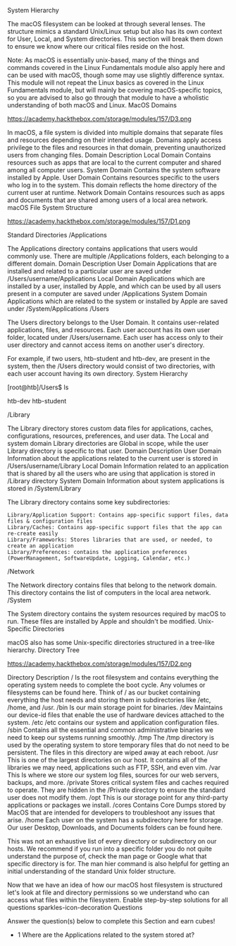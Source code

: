 System Hierarchy

The macOS filesystem can be looked at through several lenses. The structure mimics a standard Unix/Linux setup but also has its own context for User, Local, and System directories. This section will break them down to ensure we know where our critical files reside on the host.

Note: As macOS is essentially unix-based, many of the things and commands covered in the Linux Fundamentals module also apply here and can be used with macOS, though some may use slightly difference syntax. This module will not repeat the Linux basics as covered in the Linux Fundamentals module, but will mainly be covering macOS-specific topics, so you are advised to also go through that module to have a wholistic understanding of both macOS and Linux.
MacOS Domains

https://academy.hackthebox.com/storage/modules/157/D3.png

In macOS, a file system is divided into multiple domains that separate files and resources depending on their intended usage. Domains apply access privilege to the files and resources in that domain, preventing unauthorized users from changing files.
Domain 	Description
Local Domain 	Contains resources such as apps that are local to the current computer and shared among all computer users.
System Domain 	Contains the system software installed by Apple.
User Domain 	Contains resources specific to the users who log in to the system. This domain reflects the home directory of the current user at runtime.
Network Domain 	Contains resources such as apps and documents that are shared among users of a local area network.
macOS File System Structure

https://academy.hackthebox.com/storage/modules/157/D1.png

Standard Directories
/Applications

The Applications directory contains applications that users would commonly use. There are multiple /Applications folders, each belonging to a different domain.
Domain 	Description
User Domain 	Applications that are installed and related to a particular user are saved under /Users/username/Applications
Local Domain 	Applications which are installed by a user, installed by Apple, and which can be used by all users present in a computer are saved under /Applications
System Domain 	Applications which are related to the system or installed by Apple are saved under /System/Applications
/Users

The Users directory belongs to the User Domain. It contains user-related applications, files, and resources. Each user account has its own user folder, located under /Users/username. Each user has access only to their user directory and cannot access items on another user's directory.

For example, if two users, htb-student and htb-dev, are present in the system, then the /Users directory would consist of two directories, with each user account having its own directory.
System Hierarchy

[root@htb]/Users$ ls

htb-dev
htb-student

/Library

The Library directory stores custom data files for applications, caches, configurations, resources, preferences, and user data. The Local and system domain Library directories are Global in scope, while the user Library directory is specific to that user.
Domain 	Description
User Domain 	Information about the applications related to the current user is stored in /Users/username/Library
Local Domain 	Information related to an application that is shared by all the users who are using that application is stored in /Library directory
System Domain 	Information about system applications is stored in /System/Library

The Library directory contains some key subdirectories:

    Library/Application Support: Contains app-specific support files, data files & configuration files
    Library/Caches: Contains app-specific support files that the app can re-create easily
    Library/Frameworks: Stores libraries that are used, or needed, to create an application
    Library/Preferences: contains the application preferences (PowerManagement, SoftwareUpdate, Logging, Calendar, etc.)

/Network

The Network directory contains files that belong to the network domain. This directory contains the list of computers in the local area network.
/System

The System directory contains the system resources required by macOS to run. These files are installed by Apple and shouldn't be modified.
Unix-Specific Directories

macOS also has some Unix-specific directories structured in a tree-like hierarchy.
Directory Tree

https://academy.hackthebox.com/storage/modules/157/D2.png

Directory 	Description
/ 	Is the root filesystem and contains everything the operating system needs to complete the boot cycle. Any volumes or filesystems can be found here. Think of / as our bucket containing everything the host needs and storing them in subdirectories like /etc, /home, and /usr.
/bin 	Is our main storage point for binaries.
/dev 	Maintains our device-id files that enable the use of hardware devices attached to the system.
/etc 	/etc contains our system and application configuration files.
/sbin 	Contains all the essential and common administrative binaries we need to keep our systems running smoothly.
/tmp 	The /tmp directory is used by the operating system to store temporary files that do not need to be persistent. The files in this directory are wiped away at each reboot.
/usr 	This is one of the largest directories on our host. It contains all of the libraries we may need, applications such as FTP, SSH, and even vim.
/var 	This Is where we store our system log files, sources for our web servers, backups, and more.
/private 	Stores critical system files and caches required to operate. They are hidden in the /Private directory to ensure the standard user does not modify them.
/opt 	This is our storage point for any third-party applications or packages we install.
/cores 	Contains Core Dumps stored by MacOS that are intended for developers to troubleshoot any issues that arise.
/home 	Each user on the system has a subdirectory here for storage. Our user Desktop, Downloads, and Documents folders can be found here.

This was not an exhaustive list of every directory or subdirectory on our hosts. We recommend if you run into a specific folder you do not quite understand the purpose of, check the man page or Google what that specific directory is for. The man hier command is also helpful for getting an initial understanding of the standard Unix folder structure.

Now that we have an idea of how our macOS host filesystem is structured let's look at file and directory permissions so we understand who can access what files within the filesystem.
Enable step-by-step solutions for all questions
sparkles-icon-decoration
Questions

Answer the question(s) below to complete this Section and earn cubes!
+ 1 Where are the Applications related to the system stored at? 

